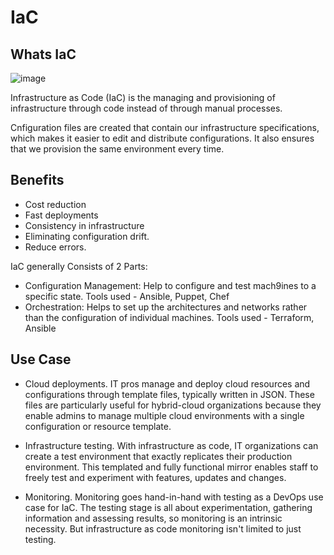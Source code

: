 # IaC

## Whats IaC


![image](https://user-images.githubusercontent.com/129324316/236433024-73b1dbfd-4f5a-4995-8dee-2845a9bd53ad.png)

Infrastructure as Code (IaC) is the managing and provisioning of infrastructure through code instead of through manual processes.

Cnfiguration files are created that contain our infrastructure specifications, which makes it easier to edit and distribute configurations. It also ensures that we provision the same environment every time.



## Benefits 

- Cost reduction
- Fast deployments
- Consistency in infrastructure
- Eliminating configuration drift.
- Reduce errors.


IaC generally Consists of 2 Parts:

- Configuration Management:
Help to configure and test mach9ines to a specific state.
Tools used - Ansible, Puppet, Chef
- Orchestration:
Helps to set up the architectures and networks rather than the configuration of individual machines.
Tools used - Terraform, Ansible

## Use Case

- Cloud deployments. IT pros manage and deploy cloud resources and configurations through template files, typically written in JSON. These files are particularly useful for hybrid-cloud organizations because they enable admins to manage multiple cloud environments with a single configuration or resource template.

- Infrastructure testing. With infrastructure as code, IT organizations can create a test environment that exactly replicates their production environment. This templated and fully functional mirror enables staff to freely test and experiment with features, updates and changes.

- Monitoring. Monitoring goes hand-in-hand with testing as a DevOps use case for IaC. The testing stage is all about experimentation, gathering information and assessing results, so monitoring is an intrinsic necessity. But infrastructure as code monitoring isn't limited to just testing.


